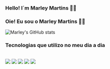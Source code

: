 ### Hello! I´m Marley Martins 👊😄
### Oie! Eu sou o Marley Martins 👊😄

![Marley's GitHub stats](https://github-readme-stats.vercel.app/api?username=marleypm16&show_icons=true&theme=tokyonight)


### Tecnologias que utilizo no meu dia a dia

<div style="display: inline_block"> <br/>
    <img aling='center' src="https://img.shields.io/badge/HTML5-E34F26?style=for-the-badge&logo=html5&logoColor=white"/>
    <img aling='center' src="https://img.shields.io/badge/CSS3-1572B6?style=for-the-badge&logo=css3&logoColor=white"/>
    <img aling='center' src="https://img.shields.io/badge/JavaScript-F7DF1E?style=for-the-badge&logo=javascript&logoColor=black"/>
    <img aling='center' src="https://img.shields.io/badge/Python-14354C?style=for-the-badge&logo=python&logoColor=white"/>
    <img aling='center' src="https://img.shields.io/badge/React-20232A?style=for-the-badge&logo=react&logoColor=61DAFB"/>
</div>

